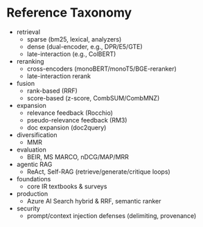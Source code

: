 # Reference Taxonomy

- retrieval
  - sparse (bm25, lexical, analyzers)
  - dense (dual-encoder, e.g., DPR/E5/GTE)
  - late-interaction (e.g., ColBERT)
- reranking
  - cross-encoders (monoBERT/monoT5/BGE-reranker)
  - late-interaction rerank
- fusion
  - rank-based (RRF)
  - score-based (z-score, CombSUM/CombMNZ)
- expansion
  - relevance feedback (Rocchio)
  - pseudo-relevance feedback (RM3)
  - doc expansion (doc2query)
- diversification
  - MMR
- evaluation
  - BEIR, MS MARCO, nDCG/MAP/MRR
- agentic RAG
  - ReAct, Self-RAG (retrieve/generate/critique loops)
- foundations
  - core IR textbooks & surveys
- production
  - Azure AI Search hybrid & RRF, semantic ranker
- security
  - prompt/context injection defenses (delimiting, provenance)
